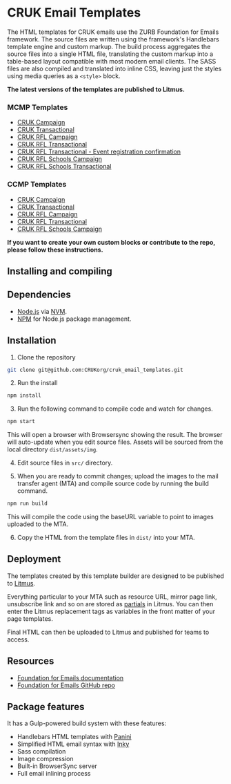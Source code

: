 # CRUK Email Templates

The HTML templates for CRUK emails use the ZURB Foundation for Emails framework. The source files are written using the framework's Handlebars template engine and custom markup. The build process aggregates the source files into a single HTML file, translating the custom markup into a table-based layout compatible with most modern email clients. The SASS files are also compiled and translated into inline CSS, leaving just the styles using media queries as a `<style>` block.

**The latest versions of the templates are published to Litmus.**

### MCMP Templates

* [CRUK Campaign](https://litmus.com/builder/677040f)
* [CRUK Transactional](https://litmus.com/builder/64fdbc7)
* [CRUK RFL Campaign](https://litmus.com/builder/0de4926)
* [CRUK RFL Transactional](https://litmus.com/builder/6392e82)
* [CRUK RFL Transactional - Event registration confirmation](https://litmus.com/builder/8222198)
* [CRUK RFL Schools Campaign](https://litmus.com/builder/6d01e2f)
* [CRUK RFL Schools Transactional](https://litmus.com/builder/941c1fc)


### CCMP Templates

* [CRUK Campaign](https://litmus.com/builder/677040f)
* [CRUK Transactional](https://litmus.com/builder/8581508)
* [CRUK RFL Campaign](https://litmus.com/builder/48d90c0)
* [CRUK RFL Transactional](https://litmus.com/builder/01b415a)
* [CRUK RFL Schools Campaign](https://litmus.com/builder/a83d8e1)

**If you want to create your own custom blocks or contribute to the repo, please follow these instructions.**

## Installing and compiling

## Dependencies

* [Node.js](https://nodejs.org/en/) via [NVM](https://github.com/creationix/nvm).
* [NPM](https://www.npmjs.com/) for Node.js package management.

## Installation

1. Clone the repository
```bash
git clone git@github.com:CRUKorg/cruk_email_templates.git
```

2. Run the install
```bash
npm install
```

3. Run the following command to compile code and watch for changes.
```bash
npm start
```
This will open a browser with Browsersync showing the result. The browser will auto-update when you edit source files. Assets will be sourced from the local directory `dist/assets/img`.

4. Edit source files in `src/` directory.

5. When you are ready to commit changes; upload the images to the mail transfer agent (MTA) and compile source code by running the build command.
```bash
npm run build
```
This will compile the code using the baseURL variable to point to images uploaded to the MTA.

6. Copy the HTML from the template files in `dist/` into your MTA.

## Deployment

The templates created by this template builder are designed to be published to [Litmus](https://litmus.com).

Everything particular to your MTA such as resource URL, mirror page link, unsubscribe link and so on are stored as [partials](https://litmus.com/blog/create-and-manage-dynamic-code-blocks-easily-with-partials) in Litmus. You can then enter the Litmus replacement tags as variables in the front matter of your page templates.

Final HTML can then be uploaded to Litmus and published for teams to access.

## Resources

* [Foundation for Emails documentation](http://foundation.zurb.com/emails/docs/)
* [Foundation for Emails GitHub repo](https://github.com/zurb/foundation-emails)

## Package features

It has a Gulp-powered build system with these features:

- Handlebars HTML templates with [Panini](http://github.com/zurb/panini)
- Simplified HTML email syntax with [Inky](http://github.com/zurb/inky)
- Sass compilation
- Image compression
- Built-in BrowserSync server
- Full email inlining process
